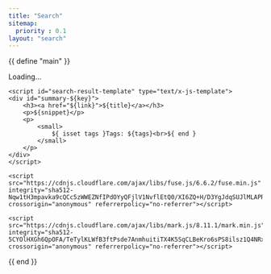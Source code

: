 ```yaml
---
title: "Search"
sitemap:
  priority : 0.1
layout: "search"
---
```

{{ define "main" }}

<main>
    <div id="search-results"></div>
    <div class="search-loading">Loading...</div>

    <script id="search-result-template" type="text/x-js-template">
    <div id="summary-${key}">
        <h3><a href="${link}">${title}</a></h3>
        <p>${snippet}</p>
        <p>
            <small>
                ${ isset tags }Tags: ${tags}<br>${ end }
            </small>
        </p>
    </div>
    </script>

    <script src="https://cdnjs.cloudflare.com/ajax/libs/fuse.js/6.6.2/fuse.min.js" integrity="sha512-Nqw1tH3mpavka9cQCc5zWWEZNfIPdOYyQFjlV1NvflEtQ0/XI6ZQ+H/D3YgJdqSUJlMLAPRj/oXlaHCFbFCjoQ==" crossorigin="anonymous" referrerpolicy="no-referrer"></script>
    
    <script src="https://cdnjs.cloudflare.com/ajax/libs/mark.js/8.11.1/mark.min.js" integrity="sha512-5CYOlHXGh6QpOFA/TeTylKLWfB3ftPsde7AnmhuitiTX4K5SqCLBeKro6sPS8ilsz1Q4NRx3v8Ko2IBiszzdww==" crossorigin="anonymous" referrerpolicy="no-referrer"></script>
<script>
	var summaryInclude = 180;
var fuseOptions = {
    shouldSort: true,
    includeMatches: true,
    includeScore: true,
    tokenize: true,
    location: 0,
    distance: 100,
    minMatchCharLength: 1,
    keys: [
        {name: "title", weight: 0.45},
        {name: "contents", weight: 0.4},
        {name: "tags", weight: 0.1},
        {name: "categories", weight: 0.05}
    ]
};

// =============================
// Search
// =============================

var inputBox = document.getElementById('search-query');
if (inputBox !== null) {
    var searchQuery = param("q");
    if (searchQuery) {
        inputBox.value = searchQuery || "";
        executeSearch(searchQuery, false);
    } else {
        document.getElementById('search-results').innerHTML = '<p class="search-results-empty">Please enter a word or phrase above, or see <a href="/tags/">all tags</a>.</p>';
    }
}

function executeSearch(searchQuery) {

    show(document.querySelector('.search-loading'));

    fetch('/index.json').then(function (response) {
        if (response.status !== 200) {
            console.log('Looks like there was a problem. Status Code: ' + response.status);
            return;
        }
        // Examine the text in the response
        response.json().then(function (pages) {
            var fuse = new Fuse(pages, fuseOptions);
            var result = fuse.search(searchQuery);
            if (result.length > 0) {
                populateResults(result);
            } else {
                document.getElementById('search-results').innerHTML = '<p class=\"search-results-empty\">No matches found</p>';
            }
            hide(document.querySelector('.search-loading'));
        })
        .catch(function (err) {
            console.log('Fetch Error :-S', err);
        });
    });
}

function populateResults(results) {

    var searchQuery = document.getElementById("search-query").value;
    var searchResults = document.getElementById("search-results");

    // pull template from hugo template definition
    var templateDefinition = document.getElementById("search-result-template").innerHTML;

    results.forEach(function (value, key) {

        var contents = value.item.contents;
        var snippet = "";
        var snippetHighlights = [];

        snippetHighlights.push(searchQuery);
        snippet = contents.substring(0, summaryInclude * 2) + '&hellip;';

        //replace values
        var tags = ""
        if (value.item.tags) {
            value.item.tags.forEach(function (element) {
                tags = tags + "<a href='/tags/" + element + "'>" + "#" + element + "</a> "
            });
        }

        var output = render(templateDefinition, {
            key: key,
            title: value.item.title,
            link: value.item.permalink,
            tags: tags,
            categories: value.item.categories,
            snippet: snippet
        });
        searchResults.innerHTML += output;

        snippetHighlights.forEach(function (snipvalue, snipkey) {
            var instance = new Mark(document.getElementById('summary-' + key));
            instance.mark(snipvalue);
        });

    });
}

function render(templateString, data) {
    var conditionalMatches, conditionalPattern, copy;
    conditionalPattern = /\$\{\s*isset ([a-zA-Z]*) \s*\}(.*)\$\{\s*end\s*}/g;
    //since loop below depends on re.lastInxdex, we use a copy to capture any manipulations whilst inside the loop
    copy = templateString;
    while ((conditionalMatches = conditionalPattern.exec(templateString)) !== null) {
        if (data[conditionalMatches[1]]) {
            //valid key, remove conditionals, leave contents.
            copy = copy.replace(conditionalMatches[0], conditionalMatches[2]);
        } else {
            //not valid, remove entire section
            copy = copy.replace(conditionalMatches[0], '');
        }
    }
    templateString = copy;
    //now any conditionals removed we can do simple substitution
    var key, find, re;
    for (key in data) {
        find = '\\$\\{\\s*' + key + '\\s*\\}';
        re = new RegExp(find, 'g');
        templateString = templateString.replace(re, data[key]);
    }
    return templateString;
}

// Helper Functions
function show(elem) {
    elem.style.display = 'block';
}
function hide(elem) {
    elem.style.display = 'none';
}
function param(name) {
    return decodeURIComponent((location.search.split(name + '=')[1] || '').split('&')[0]).replace(/\+/g, ' ');
}

	</script>
</main>

{{ end }}
